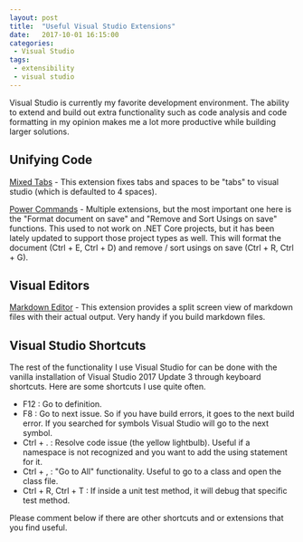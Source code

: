 ```yaml
---
layout: post
title:  "Useful Visual Studio Extensions"
date:   2017-10-01 16:15:00
categories:
 - Visual Studio
tags:
 - extensibility
 - visual studio
---
```

Visual Studio is currently my favorite development environment. The ability to extend and build out extra functionality such as code analysis and code formatting in my opinion makes me a lot more productive while building larger solutions.

## Unifying Code

[Mixed Tabs](https://marketplace.visualstudio.com/items?itemName=VisualStudioProductTeam.FixMixedTabs) - This extension fixes tabs and spaces to be "tabs" to visual studio (which is defaulted to 4 spaces).

[Power Commands](https://marketplace.visualstudio.com/items?itemName=VisualStudioProductTeam.PowerCommandsforVisualStudio) - Multiple extensions, but the most important one here is the "Format document on save" and "Remove and Sort Usings on save" functions. This used to not work on .NET Core projects, but it has been lately updated to support those project types as well. This will format the document (Ctrl + E, Ctrl + D) and remove / sort usings on save (Ctrl + R, Ctrl + G).

## Visual Editors

[Markdown Editor](https://github.com/madskristensen/MarkdownEditor) - This extension provides a split screen view of markdown files with their actual output. Very handy if you build markdown files.

## Visual Studio Shortcuts

The rest of the functionality I use Visual Studio for can be done with the vanilla installation of Visual Studio 2017 Update 3 through keyboard shortcuts. Here are some shortcuts I use quite often.

* F12 : Go to definition.
* F8 : Go to next issue. So if you have build errors, it goes to the next build error. If you searched for symbols Visual Studio will go to the next symbol.
* Ctrl + . : Resolve code issue (the yellow lightbulb). Useful if a namespace is not recognized and you want to add the using statement for it.
* Ctrl + , : "Go to All" functionality. Useful to go to a class and open the class file.
* Ctrl + R, Ctrl + T : If inside a unit test method, it will debug that specific test method.

Please comment below if there are other shortcuts and or extensions that you find useful.
